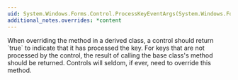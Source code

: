 ```yaml
---
uid: System.Windows.Forms.Control.ProcessKeyEventArgs(System.Windows.Forms.Message@)
additional_notes.overrides: *content
---
```


<p>When overriding the <xref href="System.Windows.Forms.Control.ProcessKeyEventArgs(System.Windows.Forms.Message@)"></xref> method in a derived class, a control should return `true` to indicate that it has processed the key. For keys that are not processed by the control, the result of calling the base class's <xref href="System.Windows.Forms.Control.ProcessKeyEventArgs(System.Windows.Forms.Message@)"></xref> method should be returned. Controls will seldom, if ever, need to override this method.</p>


